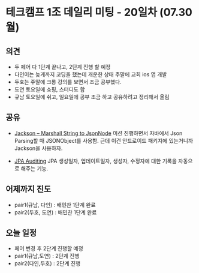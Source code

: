 

# 테크캠프 1조 데일리 미팅 - 20일차 (07.30 월)

## 의견
- 두 페어 다 1단계 끝나고, 2단계 진행 할 예정
- 다인이는 늦게까지 코딩을 했는데 개운한 상태 주말에 교회 ios 앱 개발
- 두호는 주말에 크롱 강의를 보면서 조금 공부했다.
- 도연 토요일에 쇼핑, 스터디도 함 
- 규남 토요일에 쉬고, 일요일에 공부 조금 하고 공유하려고 정리해서 올림

## 공유
- [Jackson – Marshall String to JsonNode](http://www.baeldung.com/jackson-json-to-jsonnode)
미션 진행하면서 자바에서 Json Parsing할 때 JSONObject를 사용함. 근데 이건 안드로이드 패키지에 있는거니까 Jackson을 사용하자.

- [JPA Auditing](https://github.com/wwh-techcamp-team1/tech/blob/master/04.JPA%20Auditing%EC%9D%84%20%EC%9D%B4%EC%9A%A9%ED%95%B4%20%EC%83%9D%EC%84%B1%EC%9D%BC%EC%9E%90%20%EC%9E%90%EB%8F%99%20%EC%83%9D%EC%84%B1.md)
JPA 생성일자, 업데이트일자, 생성자, 수정자에 대한 기록을 자동으로 해주는 기능.

## 어제까지 진도
- pair1(규남, 다인) : 배민찬 1단계 완료
- pair2(두호, 도연) : 배민찬 1단계 완료

## 오늘 일정
- 페어 변경 후 2단계 진행할 예정
- pair1(규남,도연) : 2단계 진행
- pair2(다인,두호) : 2단계 진행

